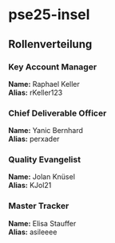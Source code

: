 # pse25-insel

## Rollenverteilung

### Key Account Manager
**Name:** Raphael Keller  
**Alias:** rKeller123  

### Chief Deliverable Officer
**Name:** Yanic Bernhard  
**Alias:** perxader  

### Quality Evangelist
**Name:** Jolan Knüsel  
**Alias:** KJol21  

### Master Tracker
**Name:** Elisa Stauffer  
**Alias:** asileeee  
